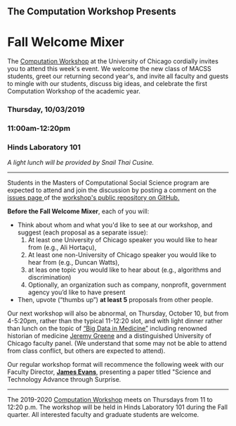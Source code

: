 

## The Computation Workshop Presents

# Fall Welcome Mixer

The [Computation Workshop](https://macss.uchicago.edu/content/computation-workshop) at the University of Chicago cordially invites you to attend this week's event. We welcome the new class of MACSS students, greet our returning second year's, and invite all faculty and guests to mingle with our students, discuss big ideas, and celebrate the first Computation Workshop of the academic year. 

### Thursday, 10/03/2019 
### 11:00am-12:20pm 
### Hinds Laboratory 101 

*A light lunch will be provided by Snail Thai Cusine.*

---
Students in the Masters of Computational Social Science program are expected to attend and join the discussion by posting a comment on the <a href="https://github.com/uchicago-computation-workshop/README"> issues page </a> of the <a href="https://github.com/uchicago-computation-workshop"> workshop's public repository on GitHub.</a></p>

**Before the Fall Welcome Mixer**, each of you will:
* Think about whom and what you'd like to see at our workshop, and suggest (each proposal as a separate issue): 
    1. At least one University of Chicago speaker you would like to hear from (e.g., Ali Hortaçu), 
    2. At least one non-University of Chicago speaker you would like to hear from (e.g., Duncan Watts),
    3. at leas one topic you would like to hear about (e.g., algorithms and discrimination)
    4. Optionally, an organization such as company, nonprofit, government agency you’d like to have present
* Then, upvote (“thumbs up”) **at least 5** proposals from other people.

Our next workshop will also be abnormal, on Thursday, October 10, but from 4-5:20pm, rather than the typical 11-12:20 slot, and with light dinner rather than lunch on the topic of [“Big Data in Medicine”](https://github.com/uchicago-computation-workshop/BigDataMedicine/blob/master/README.md) including renowned historian of medicine [Jeremy Greene](https://www.hopkinshistoryofmedicine.org/content/jeremy-greene) and a distinguished University of Chicago faculty panel. (We understand that some may not be able to attend from class conflict, but others are expected to attend).

Our regular workshop format will recommence the following week with our Faculty Director, [**James Evans**](https://macss.uchicago.edu/directory/james-evans), presenting a paper titled "Science and Technology Advance through Surprise.

---

The 2019-2020 [Computation Workshop](https://macss.uchicago.edu/content/computation-workshop) meets on Thursdays from 11 to 12:20 p.m. The workshop will be held in Hinds Laboratory 101 during the Fall quarter. All interested faculty and graduate students are welcome.</p>



